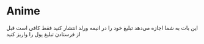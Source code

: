 # Anime
این بات به شما اجازه می‌دهد تبلیغ خود را در انیمه ورلد انتشار کنید فقط کافی است قبل از فرستادن تبلیغ پول را واریز کنید

